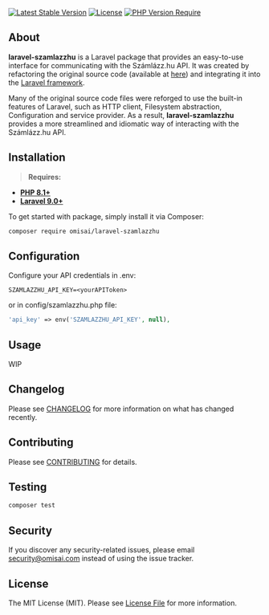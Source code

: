 [![Latest Stable Version](https://img.shields.io/packagist/v/omisai/laravel-szamlazzhu?style=for-the-badge)](https://packagist.org/packages/omisai/laravel-szamlazzhu)
[![License](https://img.shields.io/packagist/l/omisai/laravel-szamlazzhu?style=for-the-badge)](https://packagist.org/packages/omisai/laravel-szamlazzhu)
[![PHP Version Require](https://img.shields.io/badge/PHP-%3E=8.1-blue?style=for-the-badge&logo=php)](https://packagist.org/packages/omisai/laravel-szamlazzhu)

## About

**laravel-szamlazzhu** is a Laravel package that provides an easy-to-use interface for communicating with the Számlázz.hu API. It was created by refactoring the original source code (available at [here](https://docs.szamlazz.hu/#php-api/)) and integrating it into the [Laravel framework](https://laravel.com/).

Many of the original source code files were reforged to use the built-in features of Laravel, such as HTTP client, Filesystem abstraction, Configuration and service provider. As a result, **laravel-szamlazzhu** provides a more streamlined and idiomatic way of interacting with the Számlázz.hu API.

## Installation

> **Requires:**
- **[PHP 8.1+](https://php.net/releases/)**
- **[Laravel 9.0+](https://github.com/laravel/laravel)**

To get started with package, simply install it via Composer:

``` bash
composer require omisai/laravel-szamlazzhu
```


## Configuration

Configure your API credentials in .env:

``` env
SZAMLAZZHU_API_KEY=<yourAPIToken>
```

or in config/szamlazzhu.php file:

``` php
'api_key' => env('SZAMLAZZHU_API_KEY', null),
```

## Usage

WIP

## Changelog

Please see [CHANGELOG](CHANGELOG.md) for more information on what has changed recently.

## Contributing

Please see [CONTRIBUTING](CONTRIBUTING.md) for details.

## Testing

``` bash
composer test
```


## Security

If you discover any security-related issues, please email [security@omisai.com](mailto:security@omisai.com) instead of using the issue tracker.


## License

The MIT License (MIT). Please see [License File](LICENSE.md) for more information.